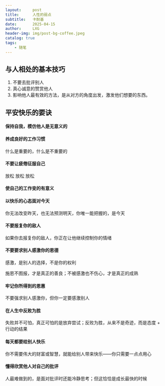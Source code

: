 ```yaml
---
layout:     post
title:      人性的弱点
subtitle:   卡耐基
date:       2025-04-15
author:     LXG
header-img: img/post-bg-coffee.jpeg
catalog: true
tags:
    - 随笔
---
```


## 与人相处的基本技巧

1. 不要去批评别人
2. 真心诚意的赞赏他人
3. 影响他人最有效的方法，是从对方的角度出发，激发他们想要的东西。

## 平安快乐的要诀

#### 保持自我，模仿他人是无意义的

#### 养成良好的工作习惯

什么是重要的，什么是不重要的

#### 不要让疲倦征服自己

放松 放松 放松

#### 使自己的工作变的有意义

#### 以快乐的心态面对今天

你无法改变昨天，也无法预测明天，你唯一能把握的，是今天

#### 不要报复你的敌人

如果你去报复你的敌人，你正在让他继续控制你的情绪

#### 不要要求别人感激你的恩德

感激，是别人的选择，不是你的权利

施恩不图报，才是真正的善良；不被感激也不伤心，才是真正的成熟

#### 牢记你所得到的恩惠

不要强求别人感激你，但你一定要感激别人

#### 在人生中反败为胜

失败并不可怕，真正可怕的是放弃尝试；反败为胜，从来不是奇迹，而是态度 + 行动的结果

#### 每天都要给别人快乐

你不需要伟大的财富或智慧，就能给别人带来快乐——你只需要一点点用心

#### 懂得欣赏他人对自己的批评

人最难做到的，是面对批评时还能冷静思考；但这恰恰是成长最快的时候




























